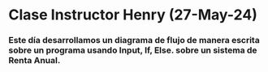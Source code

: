 # Clase Instructor Henry (27-May-24)

### Este día desarrollamos un diagrama de flujo de manera escrita sobre un programa usando Input, If, Else. sobre un sistema de Renta Anual.
